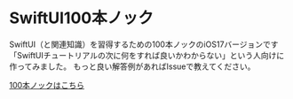 # SwiftUI100本ノック

SwiftUI（と関連知識）を習得するための100本ノックのiOS17バージョンです
「SwiftUIチュートリアルの次に何をすれば良いかわからない」という人向けに作ってみました。
もっと良い解答例があればIssueで教えてください。

[100本ノックはこちら](Articles/README.md)




